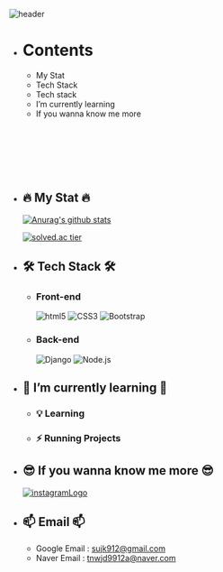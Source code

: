![header](https://capsule-render.vercel.app/api?type=waving&color=timeAuto&reversal=true&height=300&section=header&text=SujK's%20Github&animation=fadeIn&fontSize=80&fontAlign=50&fontAlignY=50&desc=김수정의%20깃헙입니다😊&descSize=20&descAlign=66&descAlignY=65)

- # Contents

  - My Stat
  - Tech Stack
  - Tech stack
  - I’m currently learning
  - If you wanna know me more

<br><br><br><br><br>

- ## 🔥 My Stat 🔥
    [![Anurag's github stats](https://github-readme-stats.vercel.app/api?username=Kimsj912&show_icons=true&theme=Gradient)](https://github.com/Kimsj912/github-readme-stats)

    [![solved.ac tier](http://mazassumnida.wtf/api/v2/generate_badge?boj=tnwjd9912a)](https://solved.ac/tnwjd9912a)

- ## 🛠 Tech Stack 🛠
  - ### Front-end
    <img alt="html5" src="https://img.shields.io/badge/HTML5-E34F26?logo=html5&logoColor=white"/>
    <img alt="CSS3" src="https://img.shields.io/badge/CSS3-1572B6?logo=CSS3&logoColor=white"/>
    <img alt="Bootstrap" src="https://img.shields.io/badge/Bootstrap-2F2E8B?logo=Bootstrap&logoColor=white"/>


  - ### Back-end
    <img alt="Django" src="https://img.shields.io/badge/Django-FF7012?logo=Django&logoColor=#092E20"/>
    <img alt="Node.js" src="https://img.shields.io/badge/Node.js-47C83E?logo=Node.js&logoColor=#339933"/>

- ## 🌱 I’m currently learning 🌱
  - ### 💡 Learning

  - ### ⚡ Running Projects

- ## 😎 If you wanna know me more 😎
    <a href="https://www.instagram.com/k_modify.1122/"><img src="https://img.shields.io/badge/Instagram-c7028e?logo=instagram&logoColor=white" alt="instagramLogo"></img><br/></a>
<!--     <a href="https://codingjerk-diary.tistory.com/"><img src="https://img.shields.io/badge/Blog-000000?logo=Blog&logoColor=white" alt="instagramLogo"></img><br/></a>
    <a href="https://www.instagram.com/k_modify.1122/"><img src="https://img.shields.io/badge/Instagram-c7028e?logo=instagram&logoColor=white" alt="instagramLogo"></img><br/></a> -->


- ## 📫 Email 📫
  - Google Email : sujk912@gmail.com
  - Naver Email : tnwjd9912a@naver.com
